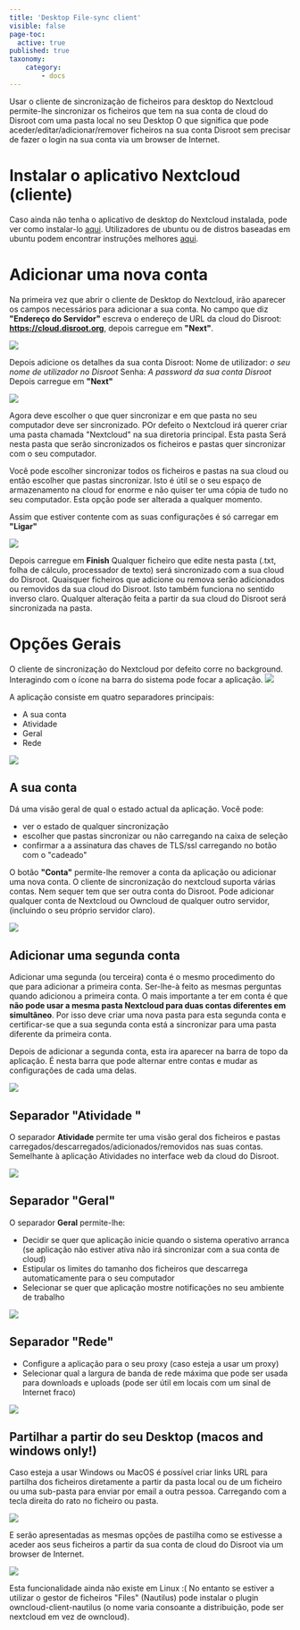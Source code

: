 ```yaml
---
title: 'Desktop File-sync client'
visible: false
page-toc:
  active: true
published: true
taxonomy:
    category:
        - docs
---
```

Usar o cliente de sincronização de ficheiros para desktop do Nextcloud permite-lhe sincronizar os ficheiros que tem na sua conta de cloud do Disroot com uma pasta local no seu Desktop
O que significa que pode aceder/editar/adicionar/remover ficheiros na sua conta Disroot sem precisar de fazer o login na sua conta via um browser de Internet.

# Instalar o aplicativo Nextcloud (cliente)

Caso ainda não tenha o aplicativo de desktop do Nextcloud instalada, pode ver como instalar-lo  [aqui](https://nextcloud.com/install/#install-clients).
Utilizadores de ubuntu ou de distros baseadas em ubuntu podem encontrar instruções melhores  [aqui](https://www.c-rieger.de/how-to-install-nextcloud-desktop-client-for-ubuntu/).

# Adicionar uma nova conta

Na primeira vez que abrir o cliente de Desktop do Nextcloud, irão aparecer os campos necessários para adicionar a sua conta.
No campo que diz **"Endereço do Servidor"** escreva o endereço de URL da cloud do Disroot:  **https://cloud.disroot.org**, depois carregue em **"Next"**.

![](pt/desktop_client1.png)


Depois adicione os detalhes da sua conta Disroot:
Nome de utilizador: *o seu nome de utilizador no Disroot*
Senha: *A password da sua conta Disroot*
Depois carregue em **"Next"**

![](pt/desktop_client2.png)


Agora deve escolher o que quer sincronizar e em que pasta no seu computador deve ser sincronizado. POr defeito o Nextcloud irá querer criar uma pasta chamada "Nextcloud" na sua diretoria principal. Esta pasta Será nesta pasta que serão sincronizados os ficheiros e pastas quer sincronizar com o seu computador.

Você pode escolher sincronizar todos os ficheiros e pastas na sua cloud ou então escolher que pastas sincronizar. Isto é útil se o seu espaço de armazenamento na cloud for enorme e não quiser ter uma cópia de tudo no seu computador.
Esta opção pode ser alterada a qualquer momento.

Assim que estiver contente com as suas configurações é só carregar em **"Ligar"**

![](pt/desktop_client3.png)

Depois carregue em **Finish**
Qualquer ficheiro que edite nesta pasta (.txt, folha de cálculo, processador de texto) será sincronizado com a sua cloud do Disroot. Quaisquer ficheiros que adicione ou remova serão adicionados ou removidos da sua cloud do Disroot. Isto também funciona no sentido inverso claro. Qualquer alteração feita a partir da sua cloud do Disroot será sincronizada na pasta.


# Opções Gerais

O cliente de sincronização do Nextcloud por defeito corre no background. Interagindo com o ícone na barra do sistema pode focar a aplicação. ![](pt/desktop_client_systray.png)

A aplicação consiste em quatro separadores principais:
 - A sua conta
 - Atividade
 - Geral
 - Rede

![](pt/desktop_client4.png)

## A sua conta
Dá uma visão geral de qual o estado actual da aplicação. Você pode:
 - ver o estado de qualquer sincronização
 - escolher que pastas sincronizar ou não carregando na caixa de seleção
 - confirmar a a assinatura das chaves de TLS/ssl carregando no botão com o "cadeado"

O botão **"Conta"** permite-lhe remover a conta da aplicação ou adicionar uma nova conta. O cliente de sincronização do nextcloud suporta várias contas. Nem sequer tem que ser outra conta do Disroot. Pode adicionar qualquer conta de Nextcloud ou Owncloud de qualquer outro servidor, (incluindo o seu próprio servidor claro).

![](pt/desktop_client5.png)

## Adicionar uma segunda conta
Adicionar uma segunda (ou terceira) conta é o mesmo procedimento do que para adicionar a primeira conta. Ser-lhe-à feito as mesmas perguntas quando adicionou a primeira conta. O mais importante a ter em conta é que **não pode usar a mesma pasta Nextcloud para duas contas diferentes em simultâneo**. Por isso deve criar uma nova pasta para esta segunda conta e certificar-se que a sua segunda conta está a sincronizar para uma pasta diferente da primeira conta.

Depois de adicionar a segunda conta, esta ira aparecer na barra de topo da aplicação. É nesta barra que pode alternar entre contas e mudar as configurações de cada uma delas.

![](pt/desktop_client6.png)

## Separador "Atividade "
O separador **Atividade** permite ter uma visão geral dos ficheiros e pastas  carregados/descarregados/adicionados/removidos nas suas contas. Semelhante à aplicação Atividades no interface web da cloud do Disroot.

![](pt/desktop_client7.png)

## Separador "Geral"
O separador **Geral** permite-lhe:
 - Decidir se quer que aplicação inicie quando o sistema operativo arranca (se aplicação não estiver ativa não irá sincronizar com a sua conta de cloud)
 - Estipular os limites do tamanho dos ficheiros que descarrega automaticamente para o seu computador
 - Selecionar se quer que aplicação mostre notificações no seu ambiente de trabalho

![](pt/desktop_client8.png)

## Separador "Rede"

 - Configure a aplicação para o seu proxy (caso esteja a usar um proxy)
 - Selecionar qual a largura de banda de rede máxima que pode ser usada para downloads e uploads (pode ser útil em locais com um sinal de Internet fraco)

![](pt/desktop_client9.png)

## Partilhar a partir do seu Desktop (macos and windows only!)

Caso esteja a usar Windows ou MacOS é possível criar links URL para partilha dos ficheiros diretamente a partir da pasta local ou de um ficheiro ou uma sub-pasta para enviar por email a outra pessoa. Carregando com a tecla direita do rato no ficheiro ou pasta.  

![](pt/desktop_client10.png)

E serão apresentadas as mesmas opções de pastilha como se estivesse a aceder aos seus ficheiros a partir da sua conta de cloud do Disroot via um browser de Internet.

![](en/desktop_client11.png)


Esta funcionalidade ainda não existe em Linux :(
No entanto se estiver a utilizar o gestor de ficheiros "Files" (Nautilus) pode instalar o plugin owncloud-client-nautilus (o nome varia consoante a distribuição, pode ser nextcloud em vez de owncloud).
